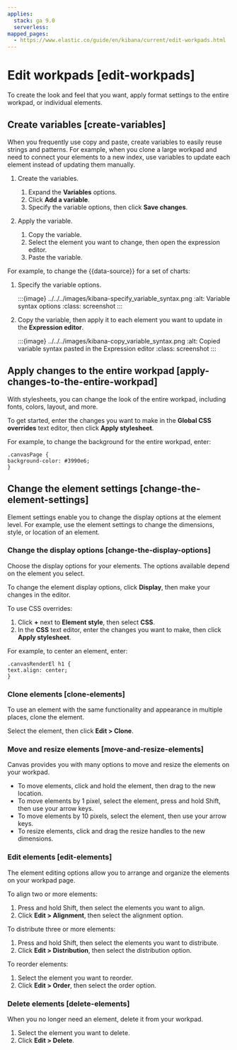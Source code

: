 ```yaml
---
applies:
  stack: ga 9.0
  serverless:
mapped_pages:
  - https://www.elastic.co/guide/en/kibana/current/edit-workpads.html
---
```


# Edit workpads [edit-workpads]

To create the look and feel that you want, apply format settings to the entire workpad, or individual elements.


## Create variables [create-variables]

When you frequently use copy and paste, create variables to easily reuse strings and patterns. For example, when you clone a large workpad and need to connect your elements to a new index, use variables to update each element instead of updating them manually.

1. Create the variables.

    1. Expand the **Variables** options.
    2. Click **Add a variable**.
    3. Specify the variable options, then click **Save changes**.

2. Apply the variable.

    1. Copy the variable.
    2. Select the element you want to change, then open the expression editor.
    3. Paste the variable.


For example, to change the {{data-source}} for a set of charts:

1. Specify the variable options.

    :::{image} ../../../images/kibana-specify_variable_syntax.png
    :alt: Variable syntax options
    :class: screenshot
    :::

2. Copy the variable, then apply it to each element you want to update in the **Expression editor**.

    :::{image} ../../../images/kibana-copy_variable_syntax.png
    :alt: Copied variable syntax pasted in the Expression editor
    :class: screenshot
    :::



## Apply changes to the entire workpad [apply-changes-to-the-entire-workpad]

With stylesheets, you can change the look of the entire workpad, including fonts, colors, layout, and more.

To get started, enter the changes you want to make in the **Global CSS overrides** text editor, then click **Apply stylesheet**.

For example, to change the background for the entire workpad, enter:

```text
.canvasPage {
background-color: #3990e6;
}
```


## Change the element settings [change-the-element-settings]

Element settings enable you to change the display options at the element level. For example, use the element settings to change the dimensions, style, or location of an element.


### Change the display options [change-the-display-options]

Choose the display options for your elements. The options available depend on the element you select.

To change the element display options, click **Display**, then make your changes in the editor.

To use CSS overrides:

1. Click **+** next to **Element style**, then select **CSS**.
2. In the **CSS** text editor, enter the changes you want to make, then click **Apply stylesheet**.

For example, to center an element, enter:

```text
.canvasRenderEl h1 {
text.align: center;
}
```


### Clone elements [clone-elements]

To use an element with the same functionality and appearance in multiple places, clone the element.

Select the element, then click **Edit > Clone**.


### Move and resize elements [move-and-resize-elements]

Canvas provides you with many options to move and resize the elements on your workpad.

* To move elements, click and hold the element, then drag to the new location.
* To move elements by 1 pixel, select the element, press and hold Shift, then use your arrow keys.
* To move elements by 10 pixels, select the element, then use your arrow keys.
* To resize elements, click and drag the resize handles to the new dimensions.


### Edit elements [edit-elements]

The element editing options allow you to arrange and organize the elements on your workpad page.

To align two or more elements:

1. Press and hold Shift, then select the elements you want to align.
2. Click **Edit > Alignment**, then select the alignment option.

To distribute three or more elements:

1. Press and hold Shift, then select the elements you want to distribute.
2. Click **Edit > Distribution**, then select the distribution option.

To reorder elements:

1. Select the element you want to reorder.
2. Click **Edit > Order**, then select the order option.


### Delete elements [delete-elements]

When you no longer need an element, delete it from your workpad.

1. Select the element you want to delete.
2. Click **Edit > Delete**.

